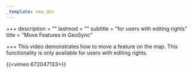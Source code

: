 ```yaml
---
_template: new_doc
---
```


+++
description = ""
lastmod = ""
subtitle = "for users with editing rights"
title = "Move Features in GeoSync"

+++
This video demonstrates how to move a feature on the map.  This functionality is only available for users with editing rights.

{{<vimeo 672047133>}}
